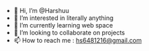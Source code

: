 - 👋 Hi, I’m @Harshuu
- 👀 I’m interested in literally anything
- 🌱 I’m currently learning web space
- 💞️ I’m looking to collaborate on projects
- 📫 How to reach me : hs6481216@gmail.com


